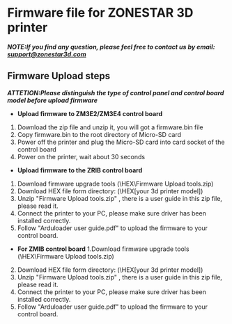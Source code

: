 # Firmware file for ZONESTAR 3D printer
***NOTE:If you find any question, please feel free to contact us by email: support@zonestar3d.com***

## Firmware Upload steps
***ATTETION:Please distinguish the type of control panel and control board model before upload firmware***

- **Upload firmware to  ZM3E2/ZM3E4 control board**
1. Download the zip file and unzip it, you will got a firmware.bin file
2. Copy firmware.bin to the root directory of Micro-SD card
3. Power off the printer and plug the Micro-SD card into card socket of the control board
5. Power on the printer, wait about 30 seconds

- **Upload firmware to the ZRIB control board**
1. Download firmware upgrade tools (\HEX\Firmware Upload tools.zip)
2. Download HEX file form directory: (\HEX\[your 3d printer model]\)
3. Unzip "Firmware Upload tools.zip" , there is a user guide in this zip file, please read it. 
4. Connect the printer to your PC, please make sure driver has been installed correctly. 
5. Follow "Arduloader user guide.pdf" to upload the firmware to your control board.

- **For ZMIB control board**
1.Download firmware upgrade tools (\HEX\Firmware Upload tools.zip)
2. Download HEX file form directory: (\HEX\[your 3d printer model]\)
3. Unzip "Firmware Upload tools.zip" , there is a user guide in this zip file, please read it. 
4. Connect the printer to your PC, please make sure driver has been installed correctly. 
5. Follow "Arduloader user guide.pdf" to upload the firmware to your control board.